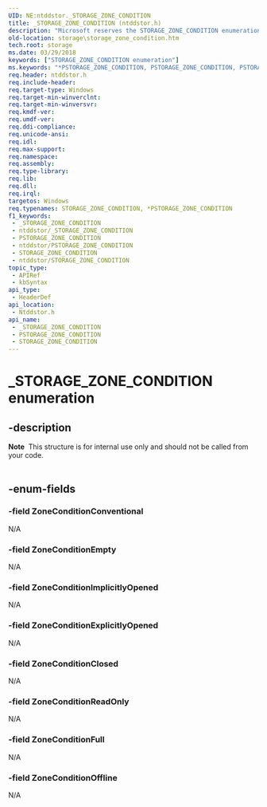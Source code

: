 ```yaml
---
UID: NE:ntddstor._STORAGE_ZONE_CONDITION
title: _STORAGE_ZONE_CONDITION (ntddstor.h)
description: "Microsoft reserves the STORAGE_ZONE_CONDITION enumeration for internal use only. Don't use this enumeration in your code."
old-location: storage\storage_zone_condition.htm
tech.root: storage
ms.date: 03/29/2018
keywords: ["STORAGE_ZONE_CONDITION enumeration"]
ms.keywords: "*PSTORAGE_ZONE_CONDITION, PSTORAGE_ZONE_CONDITION, PSTORAGE_ZONE_CONDITION enumeration pointer [Storage Devices], STORAGE_ZONE_CONDITION, STORAGE_ZONE_CONDITION enumeration [Storage Devices], ZoneConditionClosed, ZoneConditionConventional, ZoneConditionEmpty, ZoneConditionExplicitlyOpened, ZoneConditionFull, ZoneConditionImplicitlyOpened, ZoneConditionOffline, ZoneConditionReadOnly, _STORAGE_ZONE_CONDITION, ntddstor/PSTORAGE_ZONE_CONDITION, ntddstor/STORAGE_ZONE_CONDITION, ntddstor/ZoneConditionClosed, ntddstor/ZoneConditionConventional, ntddstor/ZoneConditionEmpty, ntddstor/ZoneConditionExplicitlyOpened, ntddstor/ZoneConditionFull, ntddstor/ZoneConditionImplicitlyOpened, ntddstor/ZoneConditionOffline, ntddstor/ZoneConditionReadOnly, storage.storage_zone_condition"
req.header: ntddstor.h
req.include-header: 
req.target-type: Windows
req.target-min-winverclnt: 
req.target-min-winversvr: 
req.kmdf-ver: 
req.umdf-ver: 
req.ddi-compliance: 
req.unicode-ansi: 
req.idl: 
req.max-support: 
req.namespace: 
req.assembly: 
req.type-library: 
req.lib: 
req.dll: 
req.irql: 
targetos: Windows
req.typenames: STORAGE_ZONE_CONDITION, *PSTORAGE_ZONE_CONDITION
f1_keywords:
 - _STORAGE_ZONE_CONDITION
 - ntddstor/_STORAGE_ZONE_CONDITION
 - PSTORAGE_ZONE_CONDITION
 - ntddstor/PSTORAGE_ZONE_CONDITION
 - STORAGE_ZONE_CONDITION
 - ntddstor/STORAGE_ZONE_CONDITION
topic_type:
 - APIRef
 - kbSyntax
api_type:
 - HeaderDef
api_location:
 - Ntddstor.h
api_name:
 - _STORAGE_ZONE_CONDITION
 - PSTORAGE_ZONE_CONDITION
 - STORAGE_ZONE_CONDITION
---
```


# _STORAGE_ZONE_CONDITION enumeration


## -description

<div class="alert"><b>Note</b>  This  structure is for internal use only and should not be called from your code.</div>
<div> </div>

## -enum-fields

### -field ZoneConditionConventional

N/A

### -field ZoneConditionEmpty

N/A

### -field ZoneConditionImplicitlyOpened

N/A

### -field ZoneConditionExplicitlyOpened

N/A

### -field ZoneConditionClosed

N/A

### -field ZoneConditionReadOnly

N/A

### -field ZoneConditionFull

N/A

### -field ZoneConditionOffline

N/A

